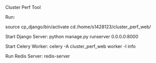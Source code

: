Cluster Perf Tool


Run:

source cp_django/bin/activate
cd /home/s1428123/cluster_perf_web/

Start Django Server:
python manage.py runserver 0.0.0.0:8000


Start Celery Worker:
celery -A cluster_perf_web worker -l info

Run Redis Server:
redis-server
